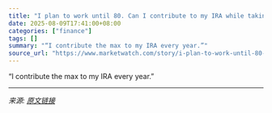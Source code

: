```yaml
---
title: "I plan to work until 80. Can I contribute to my IRA while taking RMDs?"
date: 2025-08-09T17:41:00+08:00
categories: ["finance"]
tags: []
summary: "“I contribute the max to my IRA every year.”"
source_url: "https://www.marketwatch.com/story/i-plan-to-work-until-80-can-i-contribute-to-my-ira-while-taking-rmds-02362eda?mod=mw_rss_topstories"
---
```


“I contribute the max to my IRA every year.”

---

*来源: [原文链接](https://www.marketwatch.com/story/i-plan-to-work-until-80-can-i-contribute-to-my-ira-while-taking-rmds-02362eda?mod=mw_rss_topstories)*
